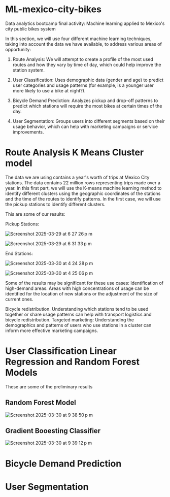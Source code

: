 # ML-mexico-city-bikes
Data analytics bootcamp final activity: Machine learning applied to Mexico's city public bikes system


In this section, we will use four different machine learning techniques, taking into account the data we have available, to address various areas of opportunity:

1. Route Analysis: We will attempt to create a profile of the most used routes and how they vary by time of day, which could help improve the station system.

2. User Classification: Uses demographic data (gender and age) to predict user categories and usage patterns (for example, is a younger user more likely to use a bike at night?).

3. Bicycle Demand Prediction: Analyzes pickup and drop-off patterns to predict which stations will require the most bikes at certain times of the day.

4. User Segmentation: Groups users into different segments based on their usage behavior, which can help with marketing campaigns or service improvements.


# Route Analysis K Means Cluster model

The data we are using contains a year's worth of trips at Mexico City stations.
The data contains 22 million rows representing trips made over a year.
In this first part, we will use the K-means machine learning method to identify different clusters using the geographic coordinates of the stations and the time of the routes to identify patterns. In the first case, we will use the pickup stations to identify different clusters.

This are some of our results:

Pickup Stations:

![Screenshot 2025-03-29 at 6 27 26 p m](https://github.com/user-attachments/assets/a46d6b4a-f95f-4c99-967b-b76c2f71ccf8)

![Screenshot 2025-03-29 at 6 31 33 p m](https://github.com/user-attachments/assets/ce4091a0-7703-48a2-82cd-0283e92139e3)

End Stations:

![Screenshot 2025-03-30 at 4 24 28 p m](https://github.com/user-attachments/assets/89071681-3486-4dc1-be42-f57087ebe095)

![Screenshot 2025-03-30 at 4 25 06 p m](https://github.com/user-attachments/assets/d33d1c18-e4b1-4e65-a49d-b41ab54d25e7)


Some of the results may be significant for these use cases:
Identification of high-demand areas. Areas with high concentrations of usage can be identified for the location of new stations or the adjustment of the size of current ones.

Bicycle redistribution. Understanding which stations tend to be used together or share usage patterns can help with transport logistics and bicycle redistribution.
Targeted marketing: Understanding the demographics and patterns of users who use stations in a cluster can inform more effective marketing campaigns.


# User Classification Linear Regression and Random Forest Models

These are some of the preliminary results

## Random Forest Model

![Screenshot 2025-03-30 at 9 38 50 p m](https://github.com/user-attachments/assets/92306cca-5a52-4d38-a7e6-11234007f16c)

## Gradient Booesting Classifier
![Screenshot 2025-03-30 at 9 39 12 p m](https://github.com/user-attachments/assets/3eb9ae15-de36-40ec-a92e-0d3c1b2f493c)


# Bicycle Demand Prediction


# User Segmentation
